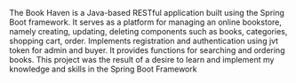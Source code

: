 The Book Haven is a Java-based RESTful application built using the Spring Boot framework. It serves as a platform for managing an online bookstore, namely creating, updating, deleting components such as books, categories, shopping cart, order. Implements registration and authentication using jvt token for admin and buyer. It provides functions for searching and ordering books. This project was the result of a desire to learn and implement my knowledge and skills in the Spring Boot Framework
